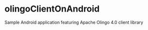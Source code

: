 olingoClientOnAndroid
=====================

Sample Android application featuring Apache Olingo 4.0 client library
